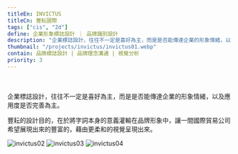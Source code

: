 ```yaml
---
titleEn: INVICTUS
titleCn: 豐耘國際
tags: ["cis", "2d"]
define: 企業形象標誌設計 ｜ 品牌識別設計
description: "企業標誌設計，往往不一定是喜好為主，而是是否能傳達企業的形象情緒，以及應用度是否完善為主。豐耘的設計目的，在於將字詞本身的意義灌輸在品牌形象中。"
thumbnail: "/projects/invictus/invictus01.webp"
contain: 品牌標誌設計 | 品牌理念溝通 | 視覺分析
priority: 3
---
```


<section>　

企業標誌設計，往往不一定是喜好為主，而是是否能傳達企業的形象情緒，以及應用度是否完善為主。

豐耘的設計目的，在於將字詞本身的意義灌輸在品牌形象中，讓一間國際貿易公司希望展現出來的豐富的，藉由更柔和的視覺呈現出來。

</section>

<section>

<img alt="invictus02" data-src="/projects/invictus/invictus02.webp" />
<img alt="invictus03" data-src="/projects/invictus/invictus03.webp" />
<img alt="invictus04" data-src="/projects/invictus/invictus04.webp" />

</section>
